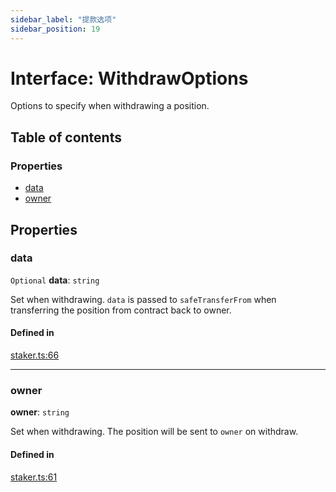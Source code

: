 ```yaml
---
sidebar_label: "提款选项"
sidebar_position: 19
---
```


# Interface: WithdrawOptions

Options to specify when withdrawing a position.

## Table of contents

### Properties

- [data](WithdrawOptions#data)
- [owner](WithdrawOptions#owner)

## Properties

### data

`Optional` **data**: `string`

Set when withdrawing. `data` is passed to `safeTransferFrom` when transferring the position from contract back to owner.

#### Defined in

[staker.ts:66](https://github.com/SwapX/v3-sdk/blob/08a7c05/src/staker.ts#L66)

---

### owner

**owner**: `string`

Set when withdrawing. The position will be sent to `owner` on withdraw.

#### Defined in

[staker.ts:61](https://github.com/SwapX/v3-sdk/blob/08a7c05/src/staker.ts#L61)
